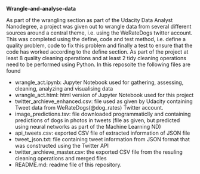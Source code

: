 **Wrangle-and-analyse-data**

As part of the wrangling section as part of the Udacity Data Analyst Nanodegree, a project was given out to wrangle data from several different sources around a central theme, i.e. using the WeRateDogs twitter account. This was completed using the define, code and test method, i.e. define a quality problem, code to fix this problem and finally a test to ensure that the code has worked according to the define section.
As part of the project at least 8 quality cleaning operations and at least 2 tidy cleaning operations need to be performed using Python.
In this reposoite the following files are found

- wrangle_act.ipynb: Jupyter Notebook used for gathering, assessing, cleaning, analyzing and visualising data
- wrangle_act.html: html version of Jupyter Notebook used for this project
- twitter_archieve_enhanced.csv: file used as given by Udacity containing Tweet data from WeRateDogs(@dog_rates) Twitter account.
- image_predictions.tsv: file downloaded programmaticlly and containing predictions of dogs in photos in tweets (file as given, but predicted using neural networks as part of the Machine Learning ND)
- api_tweets.csv: exported CSV file of extracted information of JSON file
- tweet_json.txt: file containing tweet information from JSON format that was constructed using the Twitter API
- twitter_archieve_master.csv: the exported CSV file from the resuling cleaning operations and merged files
- README.md: readme file of this repository.
